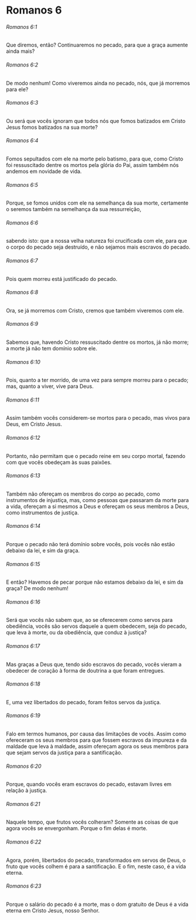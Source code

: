 # Romanos 6

###### Romanos 6:1

Que diremos, então? Continuaremos no pecado, para que a graça aumente ainda mais?

###### Romanos 6:2

De modo nenhum! Como viveremos ainda no pecado, nós, que já morremos para ele?

###### Romanos 6:3

Ou será que vocês ignoram que todos nós que fomos batizados em Cristo Jesus fomos batizados na sua morte?

###### Romanos 6:4

Fomos sepultados com ele na morte pelo batismo, para que, como Cristo foi ressuscitado dentre os mortos pela glória do Pai, assim também nós andemos em novidade de vida.

###### Romanos 6:5

Porque, se fomos unidos com ele na semelhança da sua morte, certamente o seremos também na semelhança da sua ressurreição,

###### Romanos 6:6

sabendo isto: que a nossa velha natureza foi crucificada com ele, para que o corpo do pecado seja destruído, e não sejamos mais escravos do pecado.

###### Romanos 6:7

Pois quem morreu está justificado do pecado.

###### Romanos 6:8

Ora, se já morremos com Cristo, cremos que também viveremos com ele.

###### Romanos 6:9

Sabemos que, havendo Cristo ressuscitado dentre os mortos, já não morre; a morte já não tem domínio sobre ele.

###### Romanos 6:10

Pois, quanto a ter morrido, de uma vez para sempre morreu para o pecado; mas, quanto a viver, vive para Deus.

###### Romanos 6:11

Assim também vocês considerem-se mortos para o pecado, mas vivos para Deus, em Cristo Jesus.

###### Romanos 6:12

Portanto, não permitam que o pecado reine em seu corpo mortal, fazendo com que vocês obedeçam às suas paixões.

###### Romanos 6:13

Também não ofereçam os membros do corpo ao pecado, como instrumentos de injustiça, mas, como pessoas que passaram da morte para a vida, ofereçam a si mesmos a Deus e ofereçam os seus membros a Deus, como instrumentos de justiça.

###### Romanos 6:14

Porque o pecado não terá domínio sobre vocês, pois vocês não estão debaixo da lei, e sim da graça.

###### Romanos 6:15

E então? Havemos de pecar porque não estamos debaixo da lei, e sim da graça? De modo nenhum!

###### Romanos 6:16

Será que vocês não sabem que, ao se oferecerem como servos para obediência, vocês são servos daquele a quem obedecem, seja do pecado, que leva à morte, ou da obediência, que conduz à justiça?

###### Romanos 6:17

Mas graças a Deus que, tendo sido escravos do pecado, vocês vieram a obedecer de coração à forma de doutrina a que foram entregues.

###### Romanos 6:18

E, uma vez libertados do pecado, foram feitos servos da justiça.

###### Romanos 6:19

Falo em termos humanos, por causa das limitações de vocês. Assim como ofereceram os seus membros para que fossem escravos da impureza e da maldade que leva à maldade, assim ofereçam agora os seus membros para que sejam servos da justiça para a santificação.

###### Romanos 6:20

Porque, quando vocês eram escravos do pecado, estavam livres em relação à justiça.

###### Romanos 6:21

Naquele tempo, que frutos vocês colheram? Somente as coisas de que agora vocês se envergonham. Porque o fim delas é morte.

###### Romanos 6:22

Agora, porém, libertados do pecado, transformados em servos de Deus, o fruto que vocês colhem é para a santificação. E o fim, neste caso, é a vida eterna.

###### Romanos 6:23

Porque o salário do pecado é a morte, mas o dom gratuito de Deus é a vida eterna em Cristo Jesus, nosso Senhor.

